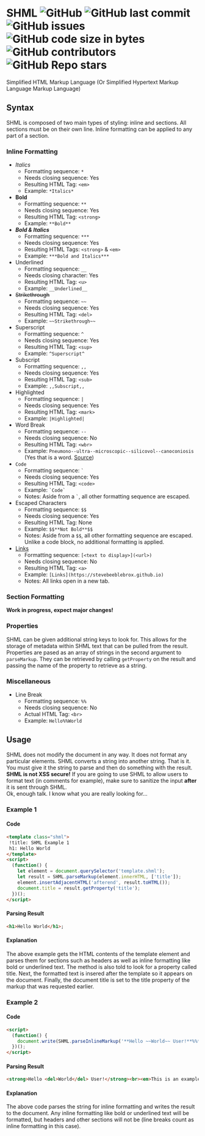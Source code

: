# SHML ![GitHub](https://img.shields.io/github/license/SteveBeeblebrox/SHML?style=flat-square) ![GitHub last commit](https://img.shields.io/github/last-commit/SteveBeeblebrox/SHML?style=flat-square) ![GitHub issues](https://img.shields.io/github/issues-raw/SteveBeeblebrox/SHML?style=flat-square) ![GitHub code size in bytes](https://img.shields.io/github/languages/code-size/SteveBeeblebrox/SHML?style=flat-square) ![GitHub contributors](https://img.shields.io/github/contributors/SteveBeeblebrox/SHML?color=007EC6&style=flat-square) ![GitHub Repo stars](https://img.shields.io/github/stars/SteveBeeblebrox/SHML?style=flat-square)
Simplified HTML Markup Language (Or Simplified Hypertext Markup Language Markup Language)

## Syntax
SHML is composed of two main types of styling: inline and sections. All sections must be on their own line. Inline formatting can be applied to any part of a section.
### Inline Formatting
+ *Italics*
  * Formatting sequence: `*`
  * Needs closing sequence: Yes
  * Resulting HTML Tag: `<em>`
  * Example: `*Italics*`
+ **Bold**
  * Formatting sequence: `**`
  * Needs closing sequence: Yes
  * Resulting HTML Tag: `<strong>`
  * Example: `**Bold**`
+ ***Bold & Italics***
  * Formatting sequence: `***`
  * Needs closing sequence: Yes
  * Resulting HTML Tags: `<strong>` & `<em>`
  * Example: `***Bold and Italics***`
+ Underlined
  * Formatting sequence: `__`
  * Needs closing character: Yes
  * Resulting HTML Tag: `<u>`
  * Example: `__Underlined__`
+ ~~Strikethrough~~
  * Formatting sequence: `~~`
  * Needs closing sequence: Yes
  * Resulting HTML Tag: `<del>`
  * Example: `~~Strikethrough~~`
+ Superscript
  * Formatting sequence: `^`
  * Needs closing sequence: Yes
  * Resulting HTML Tag: `<sup>`
  * Example: `^Superscript^`
+ Subscript
  * Formatting sequence: `,,`
  * Needs closing sequence: Yes
  * Resulting HTML Tag: `<sub>`
  * Example: `,,Subscript,,`
+ Highlighted
  * Formatting sequence: `|`
  * Needs closing sequence: Yes
  * Resulting HTML Tag: `<mark>`
  * Example: `|Highlighted|`
+ Word Break
  * Formatting sequence: `--`
  * Needs closing sequence: No
  * Resulting HTML Tag: `<wbr>`
  * Example: `Pneumono--ultra--microscopic--silicovol--canoconiosis` (Yes that is a word. [Source](https://en.wikipedia.org/wiki/Longest_word_in_English#:~:text=Pneumonoultramicroscopicsilicovolcanoconiosis))
+ `Code`
  * Formatting sequence: `` ` ``
  * Needs closing sequence: Yes
  * Resulting HTML Tag: `<code>`
  * Example: ``` `Code` ```
  * Notes: Aside from a `` ` ``, all other formatting sequence are escaped.
+ Escaped Characters
  * Formatting sequence: `$$`
  * Needs closing sequence: Yes
  * Resulting HTML Tag: None
  * Example: `$$**Not Bold**$$`
  * Notes: Aside from a `$$`, all other formatting sequence are escaped. Unlike a code block, no additional formatting is applied.
+ [Links](https://www.youtube.com/watch?v=oHg5SJYRHA0) <!--¯\_(ツ)_/¯-->
  * Formatting sequence: `[<text to display>](<url>)`
  * Needs closing sequence: No
  * Resulting HTML Tag: `<a>`
  * Example: `[Links](https://stevebeeblebrox.github.io)`
  * Notes: All links open in a new tab.
### Section Formatting
<!--Header 1-6 - Start a line with `h<number here>: ` (for example `h1:`)  
Paragraph - Start a line with a `p: `  
Horizontal Rule - Start a line with three or more `-`  
Raw HTML - Any valid SHML is valid HTML and any HTML is also valid SHML. Any section starting with a `<` and ending with a `>` (ignoring whitespace) is treated as HTML and does not have any inline formatting applied  
Comments - any line that is not a valid section (or a line break, see below) is ignored-->
**Work in progress, expect major changes!**
### Properties
SHML can be given additional string keys to look for. This allows for the storage of metadata within SHML text that can be pulled from the result. Properties are pased as an array of strings in the second argument to `parseMarkup`. They can be retrieved by calling `getProperty` on the result and passing the name of the property to retrieve as a string.
### Miscellaneous
+ Line Break
  * Formatting sequence: `%%`
  * Needs closing sequence: No
  * Actual HTML Tag: `<br>`
  * Example: `Hello%%World`
## Usage
SHML does not modify the document in any way. It does not format any particular elements. SHML converts a string into another string. That is it. You must give it the string to parse and then do something with the result. **SHML is not XSS secure!** If you are going to use SHML to allow users to format text (in comments for example), make sure to sanitize the input **after** it is sent through SHML.  
Ok, enough talk. I know what you are really looking for...
### Example 1
#### Code
```html
<template class="shml">
 !title: SHML Example 1
 h1: Hello World
</template>
<script>
  (function() {
    let element = document.querySelector('template.shml');
    let result = SHML.parseMarkup(element.innerHTML, ['title']);
    element.insertAdjacentHTML('afterend', result.toHTML());
    document.title = result.getProperty('title');
  })();
</script>
```
#### Parsing Result
```html
<h1>Hello World</h1>;
```
#### Explanation
The above example gets the HTML contents of the template element and parses them for sections such as headers as well as inline formatting like bold or underlined text. The method is also told to look for a property called title. Next, the formatted text is insered after the template so it appears on the document. Finally, the document title is set to the title property of the markup that was requested earlier.
### Example 2
#### Code
```html
<script>
  (function() {
    document.write(SHML.parseInlineMarkup('**Hello ~~World~~ User!**%%*This is an example of inline formatting.*'))
  })();
</script>
```
#### Parsing Result
```html
<strong>Hello <del>World</del> User!</strong><br><em>This is an example of inline formatting.</em>
```

#### Explanation
The above code parses the string for inline formatting and writes the result to the document. Any inline formatting like bold or underlined text will be formatted, but headers and other sections will not be (line breaks count as inline formatting in this case).
